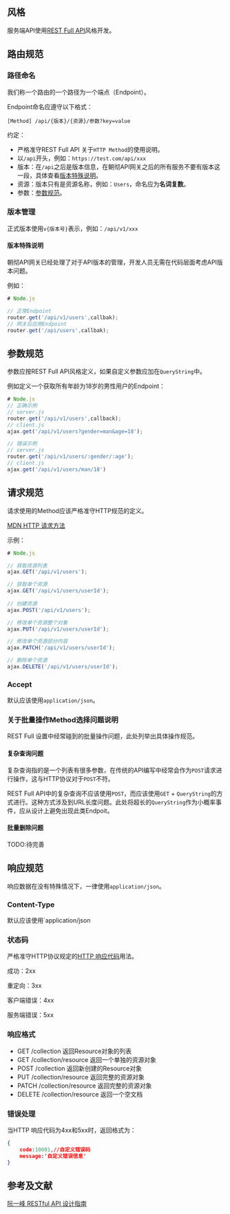 ## 风格
服务端API使用[REST Full API](http://www.ruanyifeng.com/blog/2014/05/restful_api.html)风格开发。

## 路由规范

### 路径命名

我们称一个路由的一个路径为一个端点（Endpoint）。

Endpoint命名应遵守以下格式：

```
[Method] /api/{版本}/{资源}/参数?key=value
```

约定：

+ 严格准守REST Full API 关于`HTTP Method`的使用说明。
+ 以`/api`开头，例如：`https://test.com/api/xxx`
+ 版本：在`/api`之后是版本信息，在朝彻API网关之后的所有服务不要有版本这一段，具体查看[版本特殊说明](#/版本特殊说明)。
+ 资源：版本只有是资源名称，例如：`Users`，命名应为**名词复数**。
+ 参数：[参数规范](#/参数规范)。

### 版本管理

正式版本使用`v{版本号}`表示，例如：`/api/v1/xxx`

#### 版本特殊说明

朝彻API网关已经处理了对于API版本的管理，开发人员无需在代码层面考虑API版本问题。

例如：

```javascript
# Node.js

// 正常Endpoint
router.get('/api/v1/users',callbak);
// 网关后应用Endpoint
router.get('/api/users',callbak);

```



## 参数规范

参数应按REST Full API风格定义，如果自定义参数应加在`QueryString`中。

例如定义一个获取所有年龄为18岁的男性用户的Endpoint：

```javascript
# Node.js
// 正确示例
// server.js
router.get('/api/v1/users',callback);
// client.js
ajax.get('/api/v1/users?gender=man&age=18');

// 错误示例
// server.js
router.get('/api/v1/users/:gender/:age');
// client.js
ajax.get('/api/v1/users/man/18')
```



## 请求规范

请求使用的Method应该严格准守HTTP规范的定义。

[MDN HTTP 请求方法](https://developer.mozilla.org/zh-CN/docs/Web/HTTP/Methods)

示例：

```javascript
# Node.js

// 获取资源列表
ajax.GET('/api/v1/users');

// 获取单个资源
ajax.GET('/api/v1/users/userId');
         
// 创建资源
ajax.POST('/api/v1/users');

// 修改单个资源整个对象
ajax.PUT('/api/v1/users/userId');

// 修改单个资源部分内容
ajax.PATCH('/api/v1/users/userId');

// 删除单个资源
ajax.DELETE('/api/v1/users/userId');
```

### Accept

默认应该使用`application/json`。

### 关于批量操作Method选择问题说明

REST Full 设置中经常碰到的批量操作问题，此处列举出具体操作规范。

#### 复杂查询问题

复杂查询指的是一个列表有很多参数，在传统的API编写中经常会作为`POST`请求进行操作，这与HTTP协议对于`POST`不符。

REST Full  API中的复杂查询不应该使用`POST`，而应该使用`GET` + `QueryString`的方式进行。这种方式涉及到URL长度问题。此处将超长的`QueryString`作为小概率事件，应从设计上避免出现此类Endpoit。

#### 批量删除问题

TODO:待完善

## 响应规范 

响应数据在没有特殊情况下，一律使用`application/json`。

### Content-Type

默认应该使用`application/json

### 状态码

严格准守HTTP协议规定的[HTTP 响应代码](https://developer.mozilla.org/zh-CN/docs/Web/HTTP/Status)用法。

成功：2xx

重定向：3xx

客户端错误：4xx

服务端错误：5xx

### 响应格式

- GET /collection 返回Resource对象的列表
- GET /collection/resource 返回一个单独的资源对象
- POST /collection 返回新创建的Resource对象
- PUT /collection/resource 返回完整的资源对象
- PATCH /collection/resource 返回完整的资源对象
- DELETE /collection/resource 返回一个空文档

### 错误处理

当HTTP 响应代码为4xx和5xx时，返回格式为：

```json
{
    code:10001,//自定义错误码
    message:'自定义错误信息'
}
```



## 参考及文献

[阮一峰 RESTful API 设计指南](http://www.ruanyifeng.com/blog/2014/05/restful_api.html)
